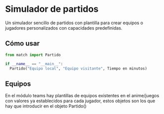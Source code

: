 
# Simulador de partidos

Un simulador sencillo de partidos con plantilla para crear equipos o jugadores personalizados con capacidades predefinidas.


## Cómo usar

```python
from match import Partido

if __name__ == "__main__":
  Partido("Equipo local", "Equipo visitante", Tiempo en minutos)
```


## Equipos

En el módulo teams hay plantillas de equipos existentes en el anime/juegos con valores ya establecidos para cada jugador, estos objetos son los que hay que introducir en el objeto Partido()

